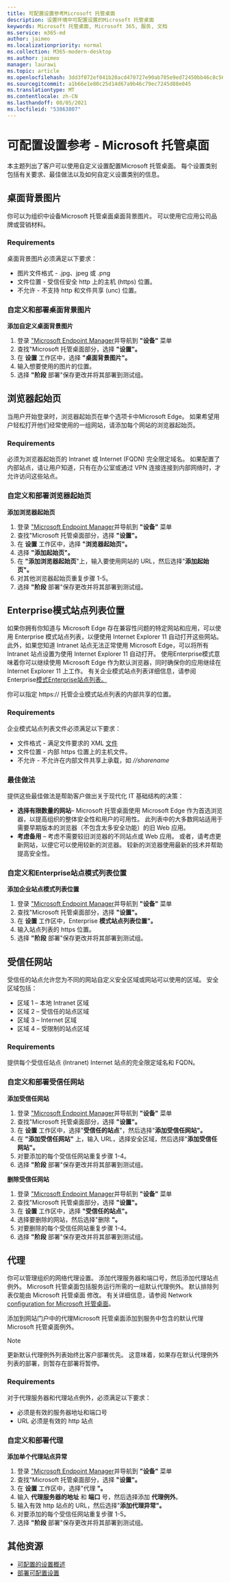 ```yaml
---
title: 可配置设置参考Microsoft 托管桌面
description: 设置环境中可配置设置的Microsoft 托管桌面
keywords: Microsoft 托管桌面, Microsoft 365, 服务, 文档
ms.service: m365-md
author: jaimeo
ms.localizationpriority: normal
ms.collection: M365-modern-desktop
ms.author: jaimeo
manager: laurawi
ms.topic: article
ms.openlocfilehash: 3dd3f072ef041b20acd470727e90ab705e9ed72450bb46c8c56d89dc729e84e2
ms.sourcegitcommit: a1b66e1e80c25d14d67a9b46c79ec7245d88e045
ms.translationtype: MT
ms.contentlocale: zh-CN
ms.lasthandoff: 08/05/2021
ms.locfileid: "53863807"
---
```

# <a name="configurable-settings-reference---microsoft-managed-desktop"></a>可配置设置参考 - Microsoft 托管桌面

本主题列出了客户可以使用自定义设置配置Microsoft 托管桌面。 每个设置类别包括有关要求、最佳做法以及如何自定义设置类别的信息。 

## <a name="desktop-background-picture"></a>桌面背景图片
你可以为组织中设备Microsoft 托管桌面桌面背景图片。 可以使用它应用公司品牌或营销材料。 

### <a name="requirements"></a>Requirements

桌面背景图片必须满足以下要求：
- 图片文件格式 - .jpg、jpeg 或 .png
- 文件位置 - 受信任安全 http 上的主机 (https) 位置。 
- 不允许 - 不支持 http 和文件共享 (unc) 位置。 

### <a name="customize-and-deploy-desktop-background-picture"></a>自定义和部署桌面背景图片

**添加自定义桌面背景图片**
1. 登录 ["Microsoft Endpoint Manager](https://endpoint.microsoft.com/)并导航到 **"设备"** 菜单
2. 查找"Microsoft 托管桌面部分，选择 **"设置"。**
3. 在 **设置** 工作区中，选择 **"桌面背景图片"。** 
4. 输入想要使用的图片的位置。 
5. 选择 **"阶段** 部署"保存更改并将其部署到测试组。 

## <a name="browser-start-pages"></a>浏览器起始页
当用户开始登录时，浏览器起始页在单个选项卡中Microsoft Edge。 如果希望用户轻松打开他们经常使用的一组网站，请添加每个网站的浏览器起始页。 

### <a name="requirements"></a>Requirements

必须为浏览器起始页的 Intranet 或 Internet (FQDN) 完全限定域名。 如果配置了内部站点，请让用户知道，只有在办公室或通过 VPN 连接连接到内部网络时，才允许访问这些站点。 

### <a name="customize-and-deploy-browser-start-pages"></a>自定义和部署浏览器起始页

**添加浏览器起始页**
1. 登录 ["Microsoft Endpoint Manager](https://endpoint.microsoft.com/)并导航到 **"设备"** 菜单
2. 查找"Microsoft 托管桌面部分，选择 **"设置"。**
3. 在 **设置** 工作区中，选择 **"浏览器起始页"。** 
4. 选择 **"添加起始页"。**
5. 在 **"添加浏览器起始页**"上，输入要使用网站的 URL，然后选择"**添加起始页"。** 
6. 对其他浏览器起始页重复步骤 1-5。 
7. 选择 **"阶段** 部署"保存更改并将其部署到测试组。

## <a name="enterprise-mode-site-list-location"></a>Enterprise模式站点列表位置

如果你拥有你知道与 Microsoft Edge 存在兼容性问题的特定网站和应用，可以使用 Enterprise 模式站点列表，以便使用 Internet Explorer 11 自动打开这些网站。 此外，如果您知道 Intranet 站点无法正常使用 Microsoft Edge，可以将所有 Intranet 站点设置为使用 Internet Explorer 11 自动打开。 使用Enterprise模式意味着你可以继续使用 Microsoft Edge 作为默认浏览器，同时确保你的应用继续在 Internet Explorer 11 上工作。 有关企业模式站点列表详细信息，请参阅Enterprise[模式Enterprise站点列表。](/internet-explorer/ie11-deploy-guide/what-is-enterprise-mode) 

你可以指定 https:// 托管企业模式站点列表的内部共享的位置。 

### <a name="requirements"></a>Requirements

企业模式站点列表文件必须满足以下要求：
- 文件格式 - 满足文件要求的 XML [文件](/internet-explorer/ie11-deploy-guide/what-is-enterprise-mode#site-list-xml-file)
- 文件位置 - 内部 https 位置上的主机文件。 
- 不允许 - 不允许在内部文件共享上承载，如 *//sharename*

### <a name="best-practices"></a>最佳做法

提供这些最佳做法是帮助客户做出关于现代化 IT 基础结构的决策：
- **选择有限数量的网站**– Microsoft 托管桌面使用 Microsoft Edge 作为首选浏览器，以提高组织的整体安全性和用户的可用性。 此列表中的大多数网站适用于需要早期版本的浏览器（不包含太多安全功能）的旧 Web 应用。 
- **考虑备用** – 考虑不需要较旧浏览器的不同站点或 Web 应用。 或者，请考虑更新网站，以便它可以使用较新的浏览器。 较新的浏览器使用最新的技术并帮助提高安全性。

### <a name="customize-and-deploy-enterprise-site-mode-list-location"></a>自定义和Enterprise站点模式列表位置

**添加企业站点模式列表位置**

1. 登录 ["Microsoft Endpoint Manager](https://endpoint.microsoft.com/)并导航到 **"设备"** 菜单
2. 查找"Microsoft 托管桌面部分，选择 **"设置"。**
3. 在 **设置** 工作区中，Enterprise **模式站点列表位置"。** 
4. 输入站点列表的 https 位置。 
5. 选择 **"阶段** 部署"保存更改并将其部署到测试组。

## <a name="trusted-sites"></a>受信任网站

受信任的站点允许您为不同的网站自定义安全区域或网站可以使用的区域。 安全区域包括： 
- 区域 1 – 本地 Intranet 区域
- 区域 2 – 受信任的站点区域
- 区域 3 – Internet 区域
- 区域 4 – 受限制的站点区域

### <a name="requirements"></a>Requirements

提供每个受信任站点 (Intranet) Internet 站点的完全限定域名和 FQDN。 

### <a name="customize-and-deploy-trusted-sites"></a>自定义和部署受信任网站

**添加受信任网站**

1. 登录 ["Microsoft Endpoint Manager](https://endpoint.microsoft.com/)并导航到 **"设备"** 菜单
2. 查找"Microsoft 托管桌面部分，选择 **"设置"。**
3. 在 **设置** 工作区中，选择"**受信任的站点**"，然后选择"**添加受信任网站"。** 
4. 在 **"添加受信任网站"** 上，输入 URL，选择安全区域，然后选择"**添加受信任网站"。** 
5. 对要添加的每个受信任网站重复步骤 1-4。 
6. 选择 **"阶段** 部署"保存更改并将其部署到测试组。

**删除受信任网站**

1. 登录 ["Microsoft Endpoint Manager](https://endpoint.microsoft.com/)并导航到 **"设备"** 菜单
2. 查找"Microsoft 托管桌面部分，选择 **"设置"。**
3. 在 **设置** 工作区中，选择 **"受信任的站点"。** 
4. 选择要删除的网站，然后选择"删除 **"。** 
5. 对要删除的每个受信任网站重复步骤 1-4。 
6. 选择 **"阶段** 部署"保存更改并将其部署到测试组。

## <a name="proxy"></a>代理
你可以管理组织的网络代理设置。 添加代理服务器和端口号，然后添加代理站点例外。 Microsoft 托管桌面包括服务运行所需的一组默认代理例外。 默认排除列表仅能由 Microsoft 托管桌面 修改。  有关详细信息，请参阅 Network [configuration for Microsoft 托管桌面](../get-ready/network.md)。 

添加到网站门户中的代理Microsoft 托管桌面添加到服务中包含的默认代理Microsoft 托管桌面例外。 

> [!NOTE]
> 更新默认代理例外列表始终比客户部署优先。 这意味着，如果存在默认代理例外列表的部署，则暂存在部署将暂停。  

### <a name="requirements"></a>Requirements

对于代理服务器和代理站点例外，必须满足以下要求：
- 必须是有效的服务器地址和端口号
- URL 必须是有效的 http 站点 

### <a name="customize-and-deploy-proxies"></a>自定义和部署代理

**添加单个代理站点异常**

1. 登录 ["Microsoft Endpoint Manager](https://endpoint.microsoft.com/)并导航到 **"设备"** 菜单
2. 查找"Microsoft 托管桌面部分，选择 **"设置"。**
3. 在 **设置** 工作区中，选择"代理 **"。** 
4. 输入 **代理服务器的地址** 和 **端口** 号，然后选择添加 **代理例外**。 
5. 输入有效 http 站点的 URL，然后选择"**添加代理异常"。** 
6. 对要添加的每个受信任网站重复步骤 1-5。 
7. 选择 **"阶段** 部署"保存更改并将其部署到测试组。

## <a name="additional-resources"></a>其他资源
- [可配置的设置概述](config-setting-overview.md) 
- [部署可配置设置](config-setting-deploy.md)